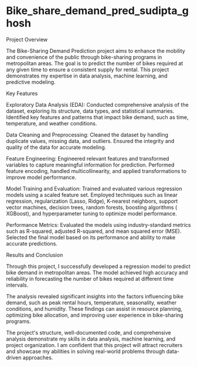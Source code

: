 # Bike_share_demand_pred_sudipta_ghosh

Project Overview


The Bike-Sharing Demand Prediction project aims to enhance the mobility and convenience of the public through bike-sharing programs in metropolitan areas. The goal is to predict the number of bikes required at any given time to ensure a consistent supply for rental. This project demonstrates my expertise in data analysis, machine learning, and predictive modeling.

Key Features


Exploratory Data Analysis (EDA):   Conducted comprehensive analysis of the dataset, exploring its structure, data types, and statistical summaries. Identified key features and patterns that impact bike demand, such as time, temperature, and weather conditions.

Data Cleaning and Preprocessing:   Cleaned the dataset by handling duplicate values, missing data, and outliers. Ensured the integrity and quality of the data for accurate modeling.

Feature Engineering:   Engineered relevant features and transformed variables to capture meaningful information for prediction. Performed feature encoding, handled multicollinearity, and applied transformations to improve model performance.

Model Training and Evaluation:   Trained and evaluated various regression models using a scaled feature set. Employed techniques such as linear regression, regularization (Lasso, Ridge), K-nearest neighbors, support vector machines, decision trees, random forests, boosting algorithms ( XGBoost), and hyperparameter tuning to optimize model performance.

Performance Metrics:   Evaluated the models using industry-standard metrics such as R-squared, adjusted R-squared, and mean squared error (MSE). Selected the final model based on its performance and ability to make accurate predictions.

Results and Conclusion


Through this project, I successfully developed a regression model to predict bike demand in metropolitan areas. The model achieved high accuracy and reliability in forecasting the number of bikes required at different time intervals.

The analysis revealed significant insights into the factors influencing bike demand, such as peak rental hours, temperature, seasonality, weather conditions, and humidity. These findings can assist in resource planning, optimizing bike allocation, and improving user experience in bike-sharing programs.

The project's structure, well-documented code, and comprehensive analysis demonstrate my skills in data analysis, machine learning, and project organization. I am confident that this project will attract recruiters and showcase my abilities in solving real-world problems through data-driven approaches.
